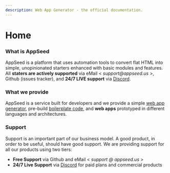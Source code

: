 ```yaml
---
description: Web App Generator - the official documentation.
---
```


# Home

### What is AppSeed  <a id="what-is-appseed"></a>

AppSeed is a platform that uses automation tools to convert flat HTML into simple, unopinionated starters enhanced with basic modules and features. All **staters are actively supported** via eMail &lt; _support@appseed.us_ &gt;, Github \(issues tracker\), and **24/7 LIVE support** via [Discord](https://discord.gg/fZC6hup).



### What we provide <a id="what-we-provide"></a>

AppSeed is a service built for developers and we provide a simple [web app generator](https://docs.appseed.us/app-generator/), pre-build [boilerplate code](https://docs.appseed.us/boilerplate-code/), and **web apps** prototyped in different languages and architectures.



### Support

Support is an important part of our business model. A good product, in order to be useful, should have good support. We are providing support for all our products using two tiers:

* **Free Support** via Github and eMail &lt; _support @ appseed.us_ &gt;
* **24/7 Live Support** via [Discord](https://discord.gg/fZC6hup) for paid plans and commercial products



